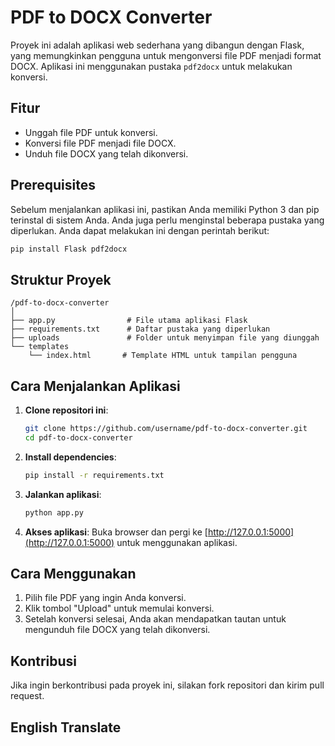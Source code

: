 # PDF to DOCX Converter

Proyek ini adalah aplikasi web sederhana yang dibangun dengan Flask, yang memungkinkan pengguna untuk mengonversi file PDF menjadi format DOCX. Aplikasi ini menggunakan pustaka `pdf2docx` untuk melakukan konversi.

## Fitur

- Unggah file PDF untuk konversi.
- Konversi file PDF menjadi file DOCX.
- Unduh file DOCX yang telah dikonversi.

## Prerequisites

Sebelum menjalankan aplikasi ini, pastikan Anda memiliki Python 3 dan pip terinstal di sistem Anda. Anda juga perlu menginstal beberapa pustaka yang diperlukan. Anda dapat melakukan ini dengan perintah berikut:

```bash
pip install Flask pdf2docx
```

## Struktur Proyek

```
/pdf-to-docx-converter
│
├── app.py                # File utama aplikasi Flask
├── requirements.txt      # Daftar pustaka yang diperlukan
├── uploads               # Folder untuk menyimpan file yang diunggah
└── templates
    └── index.html       # Template HTML untuk tampilan pengguna
```

## Cara Menjalankan Aplikasi

1. **Clone repositori ini**:
   ```bash
   git clone https://github.com/username/pdf-to-docx-converter.git
   cd pdf-to-docx-converter
   ```

2. **Install dependencies**:
   ```bash
   pip install -r requirements.txt
   ```

3. **Jalankan aplikasi**:
   ```bash
   python app.py
   ```

4. **Akses aplikasi**:
   Buka browser dan pergi ke [http://127.0.0.1:5000](http://127.0.0.1:5000) untuk menggunakan aplikasi.

## Cara Menggunakan

1. Pilih file PDF yang ingin Anda konversi.
2. Klik tombol "Upload" untuk memulai konversi.
3. Setelah konversi selesai, Anda akan mendapatkan tautan untuk mengunduh file DOCX yang telah dikonversi.

## Kontribusi
Jika ingin berkontribusi pada proyek ini, silakan fork repositori dan kirim pull request.

## English Translate 
